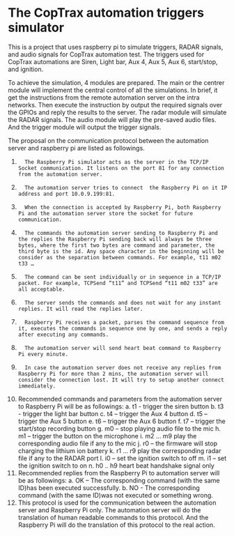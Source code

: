 # The CopTrax automation triggers simulator
This is a project that uses raspberry pi to simulate triggers, RADAR signals, and audio signals for CopTrax automation test.
The triggers used for CopTrax automations are Siren, Light bar, Aux 4, Aux 5, Aux 6, start/stop, and  ignition.

To achieve the simulation, 4 modules are prepared. The main or the centrer module will implement the central control of all the simulations. In brief, it get the instructions from the remote automation server on the intra networks. Then execute the instruction by output the required signals over the GPIOs and reply the results to the server. The radar module will simulate the RADAR signals. The audio module will play the pre-saved audio files. And the trigger module will output the trigger signals.
  
The proposal on  the communication protocol between the automation server and raspberry pi are listed as followings.
 
1.       The Raspberry Pi simulator acts as the server in the TCP/IP Socket communication. It listens on the port 81 for any connection from the automation server.
2.       The automation server tries to connect  the Raspberry Pi on it IP address and port 10.0.9.199:81.
3.       When the connection is accepted by Raspberry Pi, both Raspberry Pi and the automation server store the socket for future communication.
4.       The commands the automation server sending to Raspberry Pi and the replies the Raspberry Pi sending back will always be three bytes, where the first two bytes are command and parameter, the third byte is the id. Any space character in the beginning will be consider as the separation between commands. For example, t11 m02 t33 …
5.       The command can be sent individually or in sequence in a TCP/IP packet. For example, TCPSend “t11” and TCPSend “t11 m02 t33” are all acceptable.
6.       The server sends the commands and does not wait for any instant replies. It will read the replies later.
7.       Raspberry Pi receives a packet, parses the command sequence from it, executes the commands in sequence one by one, and sends a reply after executing any commands.  
8.       The automation server will send heart beat command to Raspberry Pi every minute.
9.       In case the automation server does not receive any replies from Raspberry Pi for more than 2 mins, the automation server will consider the connection lost. It will try to setup another connect immediately.
10.   Recommended commands and parameters from the automation server to Raspberry Pi will be as followings:
a.       t1 - trigger the siren button
b.      t3 - trigger the light bar button
c.       t4 – trigger the Aux 4 button
d.      t5 – trigger the Aux 5 button
e.      t6 – trigger the Aux 6 button
f.        t7 – trigger the start/stop recording button
g.       m0 – stop playing audio file to the  mic
h.      m1 – trigger the button on the microphone
i.         m2 … m9 play the corresponding audio file if any to the mic
j.        r0 – the firmware will stop charging the lithium ion battery
k.       r1 … r9 play the corresponding radar file if any to the RADAR port
l.         i0 – set the ignition switch to off
m.    i1 – set the ignition switch to on
n.      h0 .. h9 heart beat handshake signal only
11.   Recommended replies from the Raspberry Pi to automation server will be as followings:
a.       OK – The corresponding command (with the same ID)has been executed successfully.
b.      NO - The corresponding command (with the same ID)was not executed or something wrong.
12.   This protocol is used for the communication between the automation server and Raspberry Pi only. The automation server will do the translation of human readable commands to this protocol. And the Raspberry Pi will do the translation of this protocol to the real action.
 
